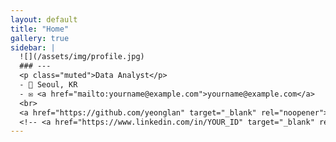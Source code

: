 ```yaml
---
layout: default
title: "Home"
gallery: true
sidebar: |
  ![](/assets/img/profile.jpg)
  ### ---
  <p class="muted">Data Analyst</p>
  - 📍 Seoul, KR  
  - ✉️ <a href="mailto:yourname@example.com">yourname@example.com</a>  
  <br>
  <a href="https://github.com/yeonglan" target="_blank" rel="noopener">GitHub</a> ·
  <!-- <a href="https://www.linkedin.com/in/YOUR_ID" target="_blank" rel="noopener">LinkedIn</a> -->
---
```


<!-- 필요하면 홈 소개 문구를 여기에 추가 -->
